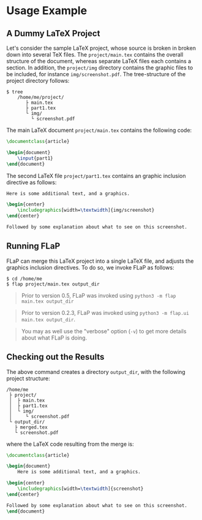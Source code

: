 # Usage Example

## A Dummy LaTeX Project

Let's consider the sample LaTeX project, whose source is broken in broken down into several TeX files. The `project/main.tex` contains the overall structure of the document, whereas separate
LaTeX files each contains a section. In addition, the `project/img` directory contains the graphic files to be included, 
for instance `img/screenshot.pdf`. The tree-structure of the project directory follows:

```shell-session
$ tree
    /home/me/project/
       ├ main.tex
       ├ part1.tex
       └ img/
         └ screenshot.pdf
```

The main LaTeX document `project/main.tex` contains the following code:

```latex
\documentclass{article}

\begin{document}
    \input{part1}
\end{document}
```

The second LaTeX file `project/part1.tex` contains an graphic inclusion directive as follows:
```latex
Here is some additional text, and a graphics.

\begin{center}
    \includegraphics[width=\textwidth]{img/screenshot}
\end{center}

Followed by some explanation about what to see on this screenshot.
```

## Running FLaP
FLaP can merge this LaTeX project into a single LaTeX file, and adjusts the graphics inclusion directives.
To do so, we invoke FLaP as follows:
  
```shell-session
$ cd /home/me
$ flap project/main.tex output_dir
```

> Prior to version 0.5, FLaP was invoked using `python3 -m flap main.tex output_dir`

> Prior to version 0.2.3, FLaP was invoked using `python3 -m flap.ui main.tex output_dir`.

> You may as well use the "verbose" option (`-v`) to get more details about what FLaP is doing.

## Checking out the Results
The above command creates a directory `output_dir`, with the following project structure:

    /home/me
     ├ project/
     │  ├ main.tex
     │  ├ part1.tex
     │  └ img/
     │     └ screenshot.pdf
     └ output_dir/
       ├ merged.tex
       └ screenshot.pdf

where the LaTeX code resulting from the merge is:

```tex
\documentclass{article}

\begin{document}
    Here is some additional text, and a graphics.

\begin{center}
    \includegraphics[width=\textwidth]{screenshot}
\end{center}

Followed by some explanation about what to see on this screenshot.
\end{document}
```
